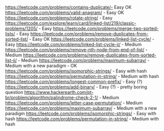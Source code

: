 https://leetcode.com/problems/contains-duplicate/- Easy OK
https://leetcode.com/problems/valid-anagram/ - Easy OK
https://leetcode.com/problems/rotate-string/ - Easy
https://leetcode.com/explore/learn/card/linked-list/219/classic-problems/1205/ - Easy
https://leetcode.com/problems/merge-two-sorted-lists/  - Easy
https://leetcode.com/problems/remove-duplicates-from-sorted-list/  - Easy OK
https://leetcode.com/problems/linked-list-cycle/ - Easy
https://leetcode.com/problems/linked-list-cycle-ii/ - Medium
https://leetcode.com/problems/remove-nth-node-from-end-of-list/ - Medium
https://leetcode.com/problems/remove-duplicates-from-sorted-list-ii/ - Medium
https://leetcode.com/problems/maximum-subarray/ - Medium with a new paradigm - OK
https://leetcode.com/problems/isomorphic-strings/ - Easy with hash
https://leetcode.com/problems/permutation-in-string/ - Medium with hash
https://leetcode.com/problems/longest-common-prefix/ - Easy (?)
https://leetcode.com/problems/add-binary/ - Easy (?) - pretty boring question
https://www.hackerearth.com/pt-br/problem/algorithm/palindrome-check-2-1/  - Medium
https://leetcode.com/problems/letter-case-permutation/ - Medium
https://leetcode.com/problems/maximum-subarray/ - Medium with a new paradigm
https://leetcode.com/problems/isomorphic-strings/ - Easy with hash
https://leetcode.com/problems/permutation-in-string/ - Medium with hash